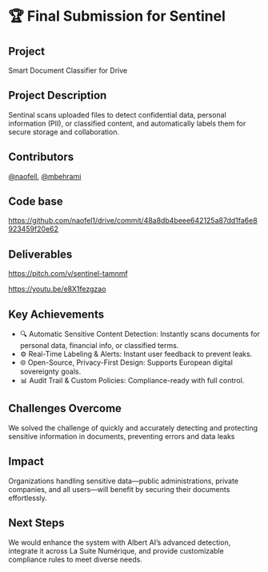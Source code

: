 # 🏆 Final Submission for Sentinel

## Project

Smart Document Classifier for Drive

## Project Description

Sentinal scans uploaded files to detect confidential data, personal information (PII), or classified content, and automatically labels them for secure storage and collaboration.

## Contributors

<a href="https://github.com/naofel1">@naofell</a>, <a href="https://github.com/mbehrami">@mbehrami</a>

## Code base

https://github.com/naofel1/drive/commit/48a8db4beee642125a87dd1fa6e8923459f20e62

## Deliverables

https://pitch.com/v/sentinel-tamnmf

https://youtu.be/e8X1fezgzao

## Key Achievements

- 🔍 Automatic Sensitive Content Detection: Instantly scans documents for personal data, financial info, or classified terms.
- ⚙️ Real-Time Labeling & Alerts: Instant user feedback to prevent leaks.
- 🌐 Open-Source, Privacy-First Design: Supports European digital sovereignty goals.
- 📊 Audit Trail & Custom Policies: Compliance-ready with full control.

## Challenges Overcome

We solved the challenge of quickly and accurately detecting and protecting sensitive information in documents, preventing errors and data leaks

## Impact

Organizations handling sensitive data—public administrations, private companies, and all users—will benefit by securing their documents effortlessly.

## Next Steps

We would enhance the system with Albert AI’s advanced detection, integrate it across La Suite Numérique, and provide customizable compliance rules to meet diverse needs.

